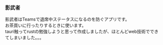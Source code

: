 ### 影武者　　
影武者はTeamsで退席中ステータスになるのを防ぐアプリです。  
お茶買いに行ったりするときに使います。  
tauri触ってrustの勉強しようと思って作成しましたが、ほとんどweb技術でできてしまいました。。。

